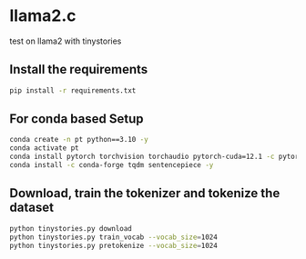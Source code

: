# llama2.c
test on llama2 with tinystories

## Install the requirements

```sh
pip install -r requirements.txt
```

## For conda based Setup
```sh
conda create -n pt python==3.10 -y
conda activate pt
conda install pytorch torchvision torchaudio pytorch-cuda=12.1 -c pytorch -c nvidia -y
conda install -c conda-forge tqdm sentencepiece -y
```


## Download, train the tokenizer and tokenize the dataset

```sh
python tinystories.py download
python tinystories.py train_vocab --vocab_size=1024
python tinystories.py pretokenize --vocab_size=1024
```
